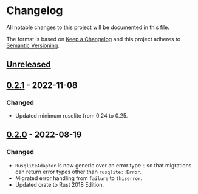 # Changelog
All notable changes to this project will be documented in this file.

The format is based on [Keep a Changelog](http://keepachangelog.com/en/1.0.0/)
and this project adheres to [Semantic Versioning](http://semver.org/spec/v2.0.0.html).


<!-- next-header -->
## [Unreleased]

## [0.2.1] - 2022-11-08
### Changed
- Updated minimum rusqlite from 0.24 to 0.25.

## [0.2.0] - 2022-08-19
### Changed
- `RusqliteAdapter` is now generic over an error type `E` so that migrations can return error types other than `rusqlite::Error`.
- Migrated error handling from `failure` to `thiserror`.
- Updated crate to Rust 2018 Edition.


<!-- next-url -->
[Unreleased]: https://github.com/aschampion/schemer/compare/schemer-rusqlite-v0.2.1...HEAD"
[0.2.1]: https://github.com/aschampion/schemer/compare/schemer-rusqlite-v0.2.0...schemer-rusqlite-v0.2.1
[0.2.0]: https://github.com/aschampion/schemer/compare/schemer-rusqlite=v0.1.0...schemer-rusqlite-v0.2.0
